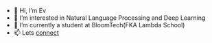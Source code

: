 - 👋 Hi, I’m Ev
- 👀 I’m interested in Natural Language Processing and Deep Learning
- 🌱 I’m currently a student at BloomTech(FKA Lambda School)
- 📫 Lets [connect](horoshuhin@gmail.com)
